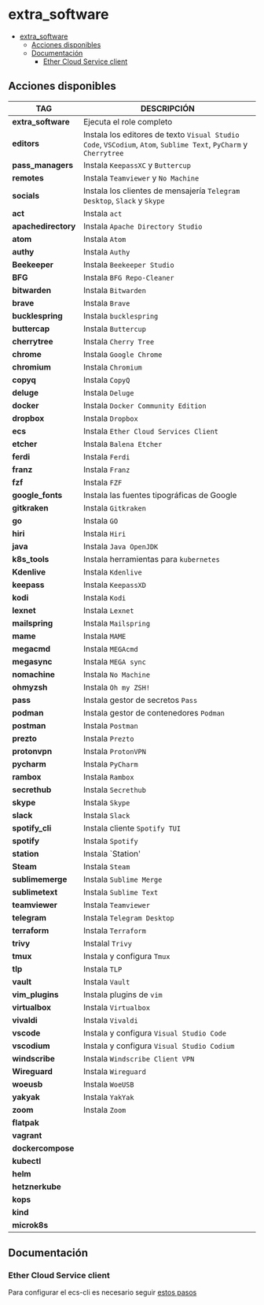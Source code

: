 # extra_software

- [extra_software](#extra_software)
  - [Acciones disponibles](#acciones-disponibles)
  - [Documentación](#documentación)
    - [Ether Cloud Service client](#ether-cloud-service-client)

## Acciones disponibles

| **TAG** | **DESCRIPCIÓN** |
|---------|-----------------|
| **extra_software** | Ejecuta el role completo |
| **editors** | Instala los editores de texto `Visual Studio Code`, `VSCodium`, `Atom`, `Sublime Text`, `PyCharm` y `Cherrytree` |
| **pass_managers** | Instala `KeepassXC` y `Buttercup` |
| **remotes** | Instala `Teamviewer` y `No Machine` |
| **socials** | Instala los clientes de mensajería `Telegram Desktop`, `Slack` y `Skype` |
| **act** | Instala `act` |
| **apachedirectory** | Instala `Apache Directory Studio` |
| **atom** | Instala `Atom` |
| **authy** | Instala `Authy` |
| **Beekeeper** | Instala `Beekeeper Studio`|
| **BFG** | Instala `BFG Repo-Cleaner` |
| **bitwarden** | Instala `Bitwarden` |
| **brave** | Instala `Brave` |
| **bucklespring** | Instala `bucklespring` |
| **buttercap** | Instala `Buttercup` |
| **cherrytree** | Instala `Cherry Tree` |
| **chrome** | Instala `Google Chrome` |
| **chromium** | Instala `Chromium` |
| **copyq** | Instala `CopyQ` |
| **deluge** | Instala `Deluge` |
| **docker** | Instala `Docker Community Edition` |
| **dropbox** | Instala `Dropbox` |
| **ecs** | Instala `Ether Cloud Services Client` |
| **etcher** | Instala `Balena Etcher` |
| **ferdi** | Instala `Ferdi` |
| **franz** | Instala `Franz` |
| **fzf** | Instala `FZF` |
| **google_fonts** | Instala las fuentes tipográficas de Google |
| **gitkraken** | Instala `Gitkraken` |
| **go** | Instala `GO` |
| **hiri** | Instala `Hiri` |
| **java** | Instala `Java OpenJDK` |
| **k8s_tools** | Instala herramientas para `kubernetes` |
| **Kdenlive** | Instala `Kdenlive` |
| **keepass** | Instala `KeepassXD` |
| **kodi** | Instala `Kodi` |
| **lexnet** | Instala `Lexnet` |
| **mailspring** | Instala `Mailspring` |
| **mame** | Instala `MAME` |
| **megacmd** | Instala `MEGAcmd` |
| **megasync** | Instala `MEGA sync` |
| **nomachine** | Instala `No Machine` |
| **ohmyzsh** | Instala `Oh my ZSH!` |
| **pass** | Instala gestor de secretos `Pass` |
| **podman** | Instala gestor de contenedores `Podman` |
| **postman** | Instala `Postman` |
| **prezto** | Instala `Prezto` |
| **protonvpn** | Instala `ProtonVPN` |
| **pycharm** | Instala `PyCharm` |
| **rambox** | Instala `Rambox` |
| **secrethub** | Instala `Secrethub` |
| **skype** | Instala `Skype` |
| **slack** | Instala `Slack` |
| **spotify_cli** | Instala cliente `Spotify TUI` |
| **spotify** | Instala `Spotify` |
| **station** | Instala `Station' |
| **Steam** | Instala `Steam` |
| **sublimemerge** | Instala `Sublime Merge` |
| **sublimetext** | Instala `Sublime Text` |
| **teamviewer** | Instala `Teamviewer` |
| **telegram** | Instala `Telegram Desktop` |
| **terraform** | Instala `Terraform` |
| **trivy** | Instalal `Trivy` |
| **tmux** | Instala y configura `Tmux` |
| **tlp** | Instala `TLP` |
| **vault** | Instala `Vault` |
| **vim_plugins** | Instala plugins de `vim` |
| **virtualbox** | Instala `Virtualbox` |
| **vivaldi** | Instala `Vivaldi` |
| **vscode** | Instala y configura `Visual Studio Code` |
| **vscodium** | Instala y configura `Visual Studio Codium` |
| **windscribe** | Instala `Windscribe Client VPN` |
| **Wireguard** | Instala `Wireguard` |
| **woeusb** | Instala `WoeUSB` |
| **yakyak** | Instala `YakYak` |
| **zoom** | Instala `Zoom` |
| **flatpak** | |
| **vagrant** | |
| **dockercompose** | |
| **kubectl** | |
| **helm** | |
| **hetznerkube** | |
| **kops** | |
| **kind** | |
| **microk8s** | |

## Documentación

### Ether Cloud Service client

Para configurar el ecs-cli es necesario seguir [estos pasos](https://platform.bbva.com/en-us/developers/ether-cli/documentation/03-getting-started)

